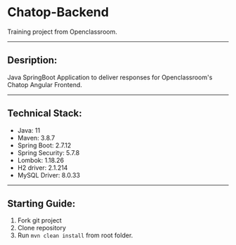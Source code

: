 # Chatop-Backend
Training project from Openclassroom.

---
## Desription:
Java SpringBoot Application to deliver responses for Openclassroom's Chatop Angular Frontend.

---
## Technical Stack:

- Java: 11
- Maven: 3.8.7
- Spring Boot: 2.7.12 
- Spring Security: 5.7.8
- Lombok: 1.18.26
- H2 driver: 2.1.214
- MySQL Driver: 8.0.33

---
## Starting Guide:

1. Fork git project
2. Clone repository
3. Run `mvn clean install` from root folder.